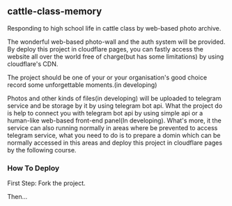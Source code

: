 ## cattle-class-memory

Responding to high school life in cattle class by web-based photo archive.

The wonderful web-based photo-wall and the auth system will be provided. By deploy this project in cloudflare pages, you can fastly access the website all over the world free of charge(but has some limitations) by using cloudflare's CDN.

The project should be one of your or your organisation's good choice record some unforgettable moments.(in developing)

Photos and other kinds of files(in developing) will be uploaded to telegram service and be storage by it by using telegram bot api. What the project do is help to connect you with telegram bot api by using simple api or a human-like web-based front-end panel(In developing). What's more, it the service can also running normally in areas where be prevented to access telegram service, what you need to do is to prepare a domin which can be normally accessed in this areas and deploy this project in cloudflare pages by the following course.

### How To Deploy

First Step: Fork the project.

Then...


